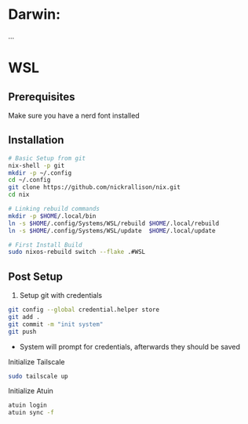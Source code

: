 # Darwin:
...

# WSL

## Prerequisites

Make sure you have a nerd font installed

## Installation

```sh
# Basic Setup from git
nix-shell -p git
mkdir -p ~/.config
cd ~/.config
git clone https://github.com/nickrallison/nix.git
cd nix

# Linking rebuild commands
mkdir -p $HOME/.local/bin
ln -s $HOME/.config/Systems/WSL/rebuild $HOME/.local/rebuild
ln -s $HOME/.config/Systems/WSL/update  $HOME/.local/update

# First Install Build
sudo nixos-rebuild switch --flake .#WSL 
```

## Post Setup

1. Setup git with credentials
```sh
git config --global credential.helper store
git add .
git commit -m "init system"
git push
```
 - System will prompt for credentials, afterwards they should be saved

Initialize Tailscale
```sh
sudo tailscale up
```

Initialize Atuin
```sh
atuin login
atuin sync -f
```
